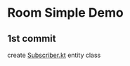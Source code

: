 # Room Simple Demo

## 1st commit
create [Subscriber.kt](app/src/main/java/com/example/myandroiddemos/db/Subscriber.kt) entity class